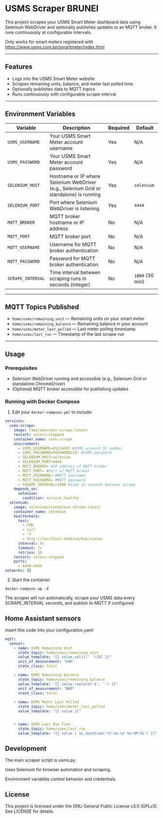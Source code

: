 # USMS Scraper BRUNEI

This project scrapes your USMS Smart Meter dashboard data using Selenium WebDriver and optionally publishes updates to an MQTT broker. It runs continuously at configurable intervals.

Only works for smart meters registered with https://www.usms.com.bn/smartmeter/index.html


---

## Features

- Logs into the USMS Smart Meter website  
- Scrapes remaining units, balance, and meter last polled time  
- Optionally publishes data to MQTT topics  
- Runs continuously with configurable scrape interval  

---

## Environment Variables

| Variable         | Description                                                                                     | Required | Default       |
|------------------|-------------------------------------------------------------------------------------------------|----------|---------------|
| `USMS_USERNAME`  | Your USMS Smart Meter account username                                                         | Yes      | N/A           |
| `USMS_PASSWORD`  | Your USMS Smart Meter account password                                                         | Yes      | N/A           |
| `SELENIUM_HOST`  | Hostname or IP where Selenium WebDriver (e.g., Selenium Grid or standalone) is running          | Yes       | `selenium`   |
| `SELENIUM_PORT`  | Port where Selenium WebDriver is listening                                                     | Yes       | `4444`        |
| `MQTT_BROKER`    | MQTT broker hostname or IP address                                                             | No       | N/A           |
| `MQTT_PORT`      | MQTT broker port                                                                               | No       | N/A           |
| `MQTT_USERNAME`  | Username for MQTT broker authentication                                                        | No       | N/A           |
| `MQTT_PASSWORD`  | Password for MQTT broker authentication                                                        | No       | N/A           |
| `SCRAPE_INTERVAL`| Time interval between scraping runs in seconds (integer)                                      | No       | `1800` (30 min)|

---

## MQTT Topics Published

- `home/usms/remaining_unit` — Remaining units on your smart meter  
- `home/usms/remaining_balance` — Remaining balance in your account  
- `home/usms/meter_last_polled` — Last meter polling timestamp  
- `home/usms/last_run` — Timestamp of the last scrape run  

---

## Usage

### Prerequisites

- Selenium WebDriver running and accessible (e.g., Selenium Grid or standalone ChromeDriver)  
- (Optional) MQTT broker accessible for publishing updates  

### Running with Docker Compose

1. Edit your `docker-compose.yml` to include:

```yaml
services:
  usms-scrape:
    image: famalama/usms-scrape:latest
    restart: unless-stopped
    container_name: usms-scrape
    environment:
      - USMS_USERNAME=01234567 #USMS account IC number 
      - USMS_PASSWORD=PASSWORD123! #USMS password
      - SELENIUM_HOST=selenium 
      - SELENIUM_PORT=4444 
      - MQTT_BROKER= #IP address of MQTT broker
      - MQTT_PORT= #Port of MQTT broker
      - MQTT_USERNAME= #MQTT username
      - MQTT_PASSWORD= #MQTT password
      - SCRAPE_INTERVAL=1800 #time in seconds between scrape
    depends_on:
      selenium:
        condition: service_healthy
  selenium:
    image: selenium/standalone-chrome:latest
    container_name: selenium
    healthcheck:
      test:
        - CMD
        - curl
        - -f
        - http://localhost:4444/wd/hub/status
      interval: 5s
      timeout: 2s
      retries: 10
    restart: unless-stopped
    ports:
      - 4444:4444
networks: {}

```


2. Start the container:

```docker-compose up -d```

The scraper will run automatically, scrape your USMS data every SCRAPE_INTERVAL seconds, and publish to MQTT if configured.

## Home Assistant sensors

insert this code into your configuration.yaml

```yaml
mqtt:
  sensor:
    - name: USMS Remaining Unit
      state_topic: home/usms/remaining_unit
      value_template: "{{ value.split(' ')[0] }}"
      unit_of_measurement: "kWh"
      state_class: total

    - name: USMS Remaining Balance
      state_topic: home/usms/remaining_balance
      value_template: "{{ value.replace('$', '') }}"
      unit_of_measurement: "BND"
      state_class: total
 
    - name: USMS Meter Last Polled
      state_topic: home/usms/meter_last_polled
      value_template: "{{ value }}"


    - name: USMS Last Run Time
      state_topic: home/usms/last_run
      value_template: "{{ value | as_datetime('%Y-%m-%d %H:%M:%S') }}"
```

## Development

The main scraper script is usms.py.

Uses Selenium for browser automation and scraping. 

Environment variables control behavior and credentials.

## License

This project is licensed under the GNU General Public License v3.0 (GPLv3). See LICENSE for details.
